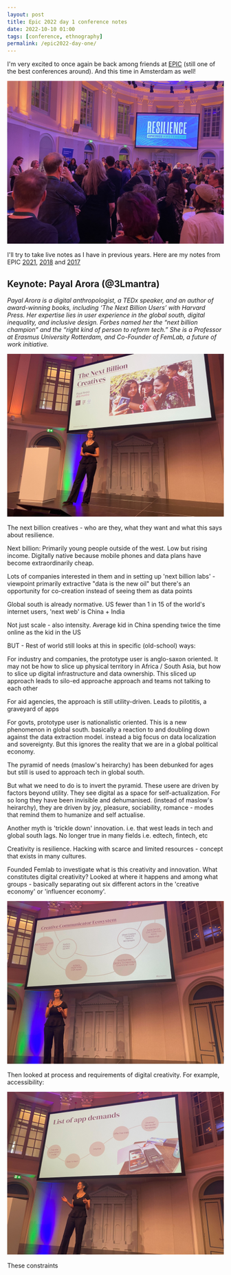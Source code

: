 ```yaml
---
layout: post
title: Epic 2022 day 1 conference notes
date: 2022-10-10 01:00
tags: [conference, ethnography]
permalink: /epic2022-day-one/
---
```


I'm very excited to once again be back among friends at [EPIC](https://2022.epicpeople.org/) (still one of the best conferences around). And this time in Amsterdam as well!

![](/images/epic2022/reception.jpg)


I'll try to take live notes as I have in previous years. Here are my notes from EPIC [2021](https://robinkwong.com/epic2021-day-one/), [2018](https://robinkwong.com/epic2018-summary/) and [2017](https://robinkwong.com/epic-day-four/)

## Keynote: Payal Arora (@3Lmantra)

_Payal Arora is a digital anthropologist, a TEDx speaker, and an author of award-winning books, including ‘The Next Billion Users’ with Harvard Press. Her expertise lies in user experience in the global south, digital inequality, and inclusive design. Forbes named her the “next billion champion” and the “right kind of person to reform tech.” She is a Professor at Erasmus University Rotterdam, and Co-Founder of FemLab, a future of work initiative._

![](/images/epic2022/payal.jpg)

The next billion creatives - who are they, what they want and what this says about resilience.  

Next billion: Primarily young people outside of the west. Low but rising income. Digitally native because mobile phones and data plans have become extraordinarily cheap. 

Lots of companies interested in them and in setting up 'next billion labs' - viewpoint primarily extractive "data is the new oil" but there's an opportunity for co-creation instead of seeing them as data points

Global south is already normative. US fewer than 1 in 15 of the world's internet users, 'next web' is China + India

Not just scale - also intensity. Average kid in China spending twice the time online as the kid in the US

BUT - Rest of world still looks at this in specific (old-school) ways: 

For industry and companies, the prototype user is anglo-saxon oriented. It may not be how to slice up physical territory in Africa / South Asia, but how to slice up digital infrastructure and data ownership. This sliced up approach leads to silo-ed approache approach and teams not talking to each other

For aid agencies, the approach is still utility-driven. Leads to pilotitis, a graveyard of apps

For govts, prototype user is nationalistic oriented. This is a new phenomenon in global south. basically a reaction to and doubling down against the data extraction model. instead a big focus on data localization and sovereignty. But this ignores the reality that we are in a global political economy.

The pyramid of needs (maslow's heirarchy) has been debunked for ages but still is used to approach tech in global south. 

But what we need to do is to invert the pyramid. These usere are driven by factors beyond utility. They see digital as a space for self-actualization. For so long they have been invisible and dehumanised. (instead of maslow's heirarchy), they are driven by joy, pleasure, sociability, romance - modes that remind them to humanize and self actualise. 

Another myth is 'trickle down' innovation. i.e. that west leads in tech and global south lags. No longer true in many fields i.e. edtech, fintech, etc 

Creativity is resilience. Hacking with scarce and limited resources - concept that exists in many cultures.

Founded Femlab to investigate what is this creativity and innovation. What constitutes digital creativity? Looked at where it happens and among what groups - basically separating out six different actors in the 'creative economy' or 'influencer economy'.

![](/images/epic2022/IMG_0645.jpg)

Then looked at process and requirements of digital creativity. For example, accessibility:

![](/images/epic2022/IMG_0646.jpg)

These constraints 



